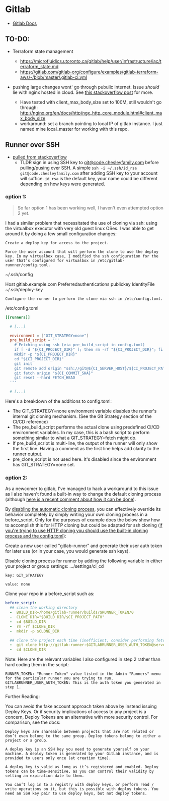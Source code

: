 # Gitlab

- [Gitlab Docs](https://docs.gitlab.com/)

## TO-DO:
- Terraform state management
  - https://microfluidics.utoronto.ca/gitlab/help/user/infrastructure/iac/terraform_state.md
  - https://gitlab.com/gitlab-org/configure/examples/gitlab-terraform-aws/-/blob/master/.gitlab-ci.yml
  
- pushing large changes wont' go through pubulic internet. Issue *should* lie with nginx hosted in cloud. See [this stackoverflow post](https://stackoverflow.com/questions/7489813/github-push-error-rpc-failed-result-22-http-code-413) for more. 
  - Have tested with client_max_body_size set to 100M, still wouldn't go through: http://nginx.org/en/docs/http/ngx_http_core_module.html#client_max_body_size
  - workaround: set a branch pointing to local IP of gitlab instance. I just named mine local_master for working with this repo. 

## Runner over SSH

- [pulled from stackoverflow](https://stackoverflow.com/questions/39208420/how-do-i-enable-cloning-over-ssh-for-a-gitlab-runner)
  - TLDR sign in using SSH key to git@code.chesleyfamily.com before pulling/pusing over SSH. A simple `ssh -i ~/.ssh/id_rsa git@code.chesleyfamily.com` after adding SSH key to your account will suffice. `id_rsa` is the default key, your name could be different depending on how keys were generated.

### option 1: 

> So far option 1 has been working well, I haven't even attempted option 2 yet.

I had a similar problem that necessitated the use of cloning via ssh: using the virtualbox executor with very old guest linux OSes. I was able to get around it by doing a few small configuration changes:

    Create a deploy key for access to the project.

    Force the user account that will perform the clone to use the deploy key. In my virtualbox case, I modified the ssh configuration for the user that's configured for virtualbox in /etc/gitlab-runnner/config.toml.

~/.ssh/config

Host gitlab.example.com
  Preferredauthentications publickey
  IdentityFile ~/.ssh/deploy-key

    Configure the runner to perform the clone via ssh in /etc/config.toml.

/etc/config.toml
```toml
[[runners]]

  # [...]

  environment = ["GIT_STRATEGY=none"]
  pre_build_script = '''
    # Fetching using ssh (via pre_build_script in config.toml)
    if [ -d "${CI_PROJECT_DIR}" ]; then rm -rf "${CI_PROJECT_DIR}"; fi
    mkdir -p "${CI_PROJECT_DIR}"
    cd "${CI_PROJECT_DIR}"
    git init
    git remote add origin "ssh://git@${CI_SERVER_HOST}/${CI_PROJECT_PATH}.git"
    git fetch origin "${CI_COMMIT_SHA}"
    git reset --hard FETCH_HEAD
  '''

  # [...]
```
Here's a breakdown of the additions to config.toml:

* The GIT_STRATEGY=none environment variable disables the runner's internal git cloning mechanism. (See the Git Strategy section of the CI/CD reference)
* The pre_build_script performs the actual clone using predefined CI/CD environment variables. In my case, this is a bash script to perform something similar to what a GIT_STRATEGY=fetch might do.
* If pre_build_script is multi-line, the output of the runner will only show the first line. Having a comment as the first line helps add clarity to the runner output.
* pre_clone_script is not used here. It's disabled since the environment has GIT_STRATEGY=none set.

### option 2: 

As a newcomer to gitlab, I've managed to hack a workaround to this issue as I also haven't found a built-in way to change the default cloning process (although [here is a recent comment about how it can be done](https://gitlab.com/gitlab-org/gitlab-ce/issues/22723#note_47011803)).

By [disabling the automatic cloning process](https://gitlab.com/gitlab-org/gitlab-runner/issues/1884#note_18695580), you can effectively override its behavior completely by simply writing your own cloning process in a before_script. Only for the purposes of example does the below show how to accomplish this for HTTP cloning but could be adapted for ssh cloning ([if you're trying to use HTTP cloning you should use the built-in cloning process and the config.toml](https://gitlab.com/gitlab-org/gitlab-runner/issues/3055#note_59363250)):

Create a new user called "gitlab-runner" and generate their user auth token for later use (or in your case, you would generate ssh keys).

Disable cloning process for runner by adding the following variable in either your project or group settings: .../settings/ci_cd

    key: GIT_STRATEGY

    value: none

Clone your repo in a before_script such as:
```yml
before_script:
  ## clean the working directory
  -  BUILD_DIR=/home/gitlab-runner/builds/$RUNNER_TOKEN/0 
  -  CLONE_DIR="$BUILD_DIR/$CI_PROJECT_PATH" 
  -  cd $BUILD_DIR 
  -  rm -rf $CLONE_DIR 
  -  mkdir -p $CLONE_DIR 

  ## clone the project each time (inefficient, consider performing fetch instead if it already exists)
  -  git clone http://gitlab-runner:$GITLABRUNNER_USER_AUTH_TOKEN@server:8888/${CI_PROJECT_PATH}.git $CLONE_DIR 
  -  cd $CLONE_DIR 
```
Note: Here are the relevant variables I also configured in step 2 rather than hard coding them in the script:

    RUNNER_TOKEN: "Runner Token" value listed in the Admin "Runners" menu for the particular runner you are trying to run.
    GITLABRUNNER_USER_AUTH_TOKEN: This is the auth token you generated in step 1.

Further Reading:

You can avoid the fake account approach taken above by instead issuing Deploy Keys. Or if security implications of access to any project is a concern, Deploy Tokens are an alternative with more security control. For comparison, see the docs:

    Deploy keys are shareable between projects that are not related or don’t even belong to the same group. Deploy tokens belong to either a project or a group.

    A deploy key is an SSH key you need to generate yourself on your machine. A deploy token is generated by your GitLab instance, and is provided to users only once (at creation time).

    A deploy key is valid as long as it’s registered and enabled. Deploy tokens can be time-sensitive, as you can control their validity by setting an expiration date to them.

    You can’t log in to a registry with deploy keys, or perform read / write operations on it, but this is possible with deploy tokens. You need an SSH key pair to use deploy keys, but not deploy tokens.

